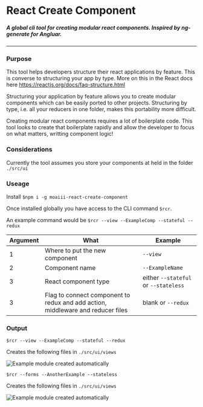 # React Create Component

##### A global cli tool for creating modular react components. Inspired by ng-generate for Angluar. 
___
### Purpose
This tool helps developers structure their react applications by feature. This is converse to structuring your app by type. 
More on this in the React docs here https://reactjs.org/docs/faq-structure.html

Structuring your application by feature allows you to create modular components which can be easily ported to other projects. Structuring by type, i.e. all your reducers in one folder, makes this portability more difficult. 

Creating modular react components requires a lot of boilerplate code. This tool looks to create that boilerplate rapidly and allow the developer to focus on what matters, writting component logic!

### Considerations
Currently the tool assumes you store your components at held in the folder `./src/ui`

### Useage
Install 
```$npm i -g moaiii-react-create-component```

Once installed globally you have access to the CLI command `$rcr`. 

An example command would be
```$rcr --view --ExampleComp --stateful --redux```


Argument | What | Example
------------ | ------------- | -------------
1 | Where to put the new component | `--view`
2 | Component name | `--ExampleName`
3 | React component type | either `--stateful` or `--stateless`
3 | Flag to connect component to redux and add action, middleware and reducer files | blank or `--redux`

### Output
```$rcr --view --ExampleComp --stateful --redux```

Creates the following files in `./src/ui/views`

![Example module created automatically](https://s3-eu-west-1.amazonaws.com/moaiii-cv/Screenshot+2018-11-02+at+12.53.05.png)

```$rcr --forms --AnotherExample --stateless```

Creates the following files in `./src/ui/views`

![Example module created automatically](https://s3-eu-west-1.amazonaws.com/moaiii-cv/Screenshot+2018-11-02+at+12.57.34.png)